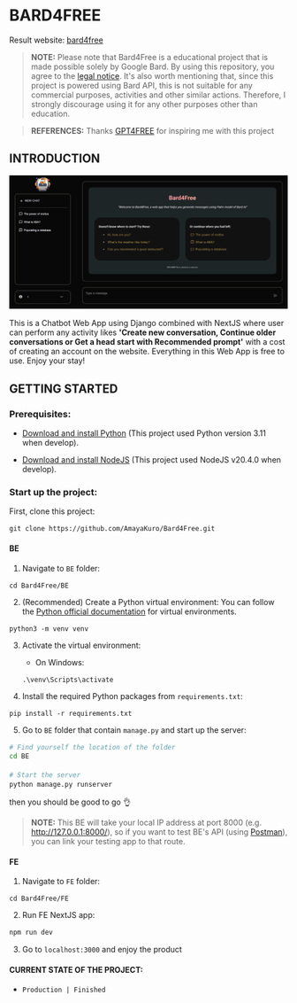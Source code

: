 # BARD4FREE
Result website: [bard4free](bard4free.vercel.app/)
> **NOTE:**
> Please note that Bard4Free is a educational project that is made possible solely by Google Bard. By using this repository, you agree to the [legal notice](./LEGAL_NOTICE.md). It's also worth mentioning that, since this project is powered using Bard API, this is not suitable for any commercial purposes, activities and other similar actions. Therefore, I strongly discourage using it for any other purposes other than education.

> **REFERENCES:** 
> Thanks [GPT4FREE](https://github.com/xtekky/gpt4free) for inspiring me with this project 

## INTRODUCTION
![Page Preview](./.github/asset/front-page.png)

This is a Chatbot Web App using Django combined with NextJS where user can perform any activity likes **'Create new conversation, Continue older conversations or Get a head start with Recommended prompt'** with a cost of creating an account on the website. Everything in this Web App is free to use. Enjoy your stay! 

## GETTING STARTED
### Prerequisites:
- [Download and install Python](https://www.python.org/downloads/) (This project used Python version 3.11 when develop).

- [Download and install NodeJS](https://nodejs.org/en/download) (This project used NodeJS v20.4.0 when develop).

### Start up the project:

First, clone this project:
```
git clone https://github.com/AmayaKuro/Bard4Free.git
```
#### BE
1. Navigate to `BE` folder:
```
cd Bard4Free/BE
```

2. (Recommended) Create a Python virtual environment:
You can follow the [Python official documentation](https://docs.python.org/3/tutorial/venv.html) for virtual environments.
```
python3 -m venv venv
```

3. Activate the virtual environment:
    - On Windows:
    ```
    .\venv\Scripts\activate
    ```

4. Install the required Python packages from `requirements.txt`:

```
pip install -r requirements.txt
```

5. Go to `BE` folder that contain `manage.py` and start up the server:
```bash
# Find yourself the location of the folder
cd BE

# Start the server
python manage.py runserver
```

then you should be good to go :ok_hand:

> **NOTE:**
> This BE will take your local IP address at port 8000 (e.g. http://127.0.0.1:8000/), so if you want to test BE's API (using [Postman](https://www.postman.com/downloads/)), you can link your testing app to that route.

#### FE
1. Navigate to `FE` folder:
```
cd Bard4Free/FE
```

2. Run FE NextJS app:
```bash
npm run dev
```

3. Go to `localhost:3000` and enjoy the product


#### CURRENT STATE OF THE PROJECT:
- `Production | Finished`